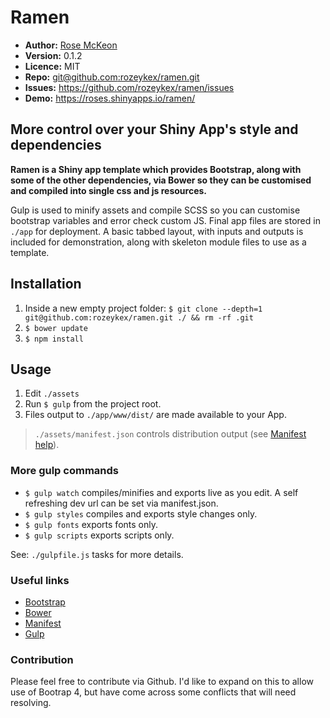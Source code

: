 # Ramen

- **Author:** [Rose McKeon](http://rosemckeon.co.uk)
- **Version:** 0.1.2
- **Licence:** MIT
- **Repo:** [git@github.com:rozeykex/ramen.git](https://github.com/rozeykex/ramen.git)
- **Issues:** https://github.com/rozeykex/ramen/issues
- **Demo:** https://roses.shinyapps.io/ramen/

## More control over your Shiny App's style and dependencies

**Ramen is a Shiny app template which provides Bootstrap, along with some of the other dependencies, via Bower so they can be customised and compiled into single css and js resources.**

Gulp is used to minify assets and compile SCSS so you can customise bootstrap variables and error check custom JS. Final app files are stored in `./app` for deployment. A basic tabbed layout, with inputs and outputs is included for demonstration, along with skeleton module files to use as a template.

## Installation

1. Inside a new empty project folder: `$ git clone --depth=1 git@github.com:rozeykex/ramen.git ./ && rm -rf .git`
2. `$ bower update`
3. `$ npm install`

## Usage 

1. Edit `./assets` 
2. Run `$ gulp` from the project root.
3. Files output to `./app/www/dist/` are made available to your App.

> `./assets/manifest.json` controls distribution output (see [Manifest help](https://github.com/austinpray/asset-builder/tree/master/help)).

### More gulp commands

- `$ gulp watch` compiles/minifies and exports live as you edit. A self refreshing dev url can be set via manifest.json.
- `$ gulp styles` compiles and exports style changes only.
- `$ gulp fonts` exports fonts only.
- `$ gulp scripts` exports scripts only.

See: `./gulpfile.js` tasks for more details.

### Useful links

- [Bootstrap](https://getbootstrap.com/)
- [Bower](https://bower.io/)
- [Manifest](https://github.com/austinpray/asset-builder/tree/master/help)
- [Gulp](http://gulpjs.com/)

### Contribution

Please feel free to contribute via Github. I'd like to expand on this to allow use of Bootrap 4, but have come across some conflicts that will need resolving.